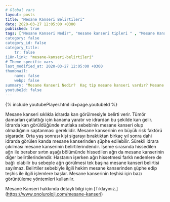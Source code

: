 ```yaml
---
# Global vars
layout: posts
title: "Mesane Kanseri Belirtileri"
date: 2020-03-27 12:05:00 +0300
published: true
tags: ["Mesane Kanseri Nedir", "mesane kanseri tipleri " , "Mesane Kanseri neden olur" , "Mesane kanseri ve sigara", "Mesane Kanseri belirti", "Mesane kanseri teşhis", "Mesane kanseri evre", "Mesane kanseri tedavi", "Mesane kanseri ameliyatı", "Mesane kanseri kapalı ameliyatı" , "Mesane kanseri açık ameliyatı" , "Radikal sistektomi nedir", "Radikal sistektomi ameliyatı", "Radikal sistektomi", "Mesane Kanseri" , Bağırsaktan mesane yapılması", "Yapay mesane" , "Yapay mesane ameliyatı" , "Mesane kanseri radyoterapi" , "Mesane kanseri kemoterapi" , "Mesane kanseri ameliyatı komplikasyonları", " Mesane kanseri yan etkileri"]
category: false
category_id: false
category_title:
    tr: false
i18n-link: "mesane-kanseri-belirtileri"
# Theme specific vars
last_modified_at: 2020-03-27 12:05:00 +0300
thumbnail:
    name: false
    webp: false
summary: "Mesane Kanseri Nedir?  Kaç tip mesane kanseri vardır? Mesane kanseri ve sigara? Mesane Kanseri belirtileri? Mesane kanseri teşhisi? Mesane kanseri evreleri? Mesane kanseri tedavisi, Mesane kanseri ameliyatı, Radikal sistektomi nedir? Radikal sistektomi ameliyatı nasıl yapılır? Bağırsaktan mesane yapılması, Yapay mesane"
youtubeId: false
---
```

{% include youtubePlayer.html id=page.youtubeId %}




Mesane kanseri sıklıkla idrarda kan görülmesiyle belirti verir. Tümör damarları çatlattığı için kanama yaratır ve idrardan bu şekilde kan gelir. İdrarda kan görüldüğünde mutlaka sebebinin mesane kanseri olup olmadığının saptanması gereklidir. Mesane kanserinin en büyük risk faktörü sigaradır. Orta yaş sonrası kişi sigarayı bıraktıktan birkaç yıl sonra dahi idrarda görülen kanda mesane kanserinden şüphe edilebilir. Sürekli idrara çıkılması mesane kanserinin belirtilerindendir. İşeme sırasında hissedilen ağrı ile beraber sırtın aşağı bölümünde hissedilen ağrı da mesane kanserinin diğer belirtilerindendir. Hastanın işerken ağrı hissetmesi farklı nedenlere de bağlı olabilir bu sebeple ağrı görülmesi tek başına mesane kanseri belirtisi sayılmaz. Belirtiler sebebiyle ilgili hekim mesane kanserinden şüphe edip teşhis ile ilgili işlemlere başlar. Mesane kanserinin teşhisi için bazı görüntüleme yöntemleri kullanılır.


Mesane Kanseri hakkında detaylı bilgi için [Tıklayınız.] (https://www.onoluroloji.com/mesane-kanseri)
